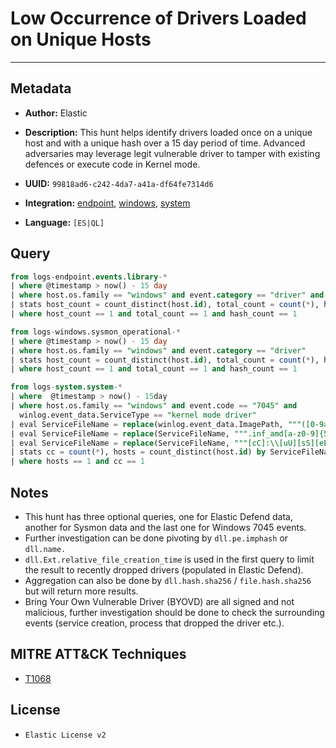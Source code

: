 # Low Occurrence of Drivers Loaded on Unique Hosts

---

## Metadata

- **Author:** Elastic
- **Description:** This hunt helps identify drivers loaded once on a unique host and with a unique hash over a 15 day period of time. Advanced adversaries may leverage legit vulnerable driver to tamper with existing defences or execute code in Kernel mode.

- **UUID:** `99818ad6-c242-4da7-a41a-df64fe7314d6`
- **Integration:** [endpoint](https://docs.elastic.co/integrations/endpoint), [windows](https://docs.elastic.co/integrations/windows), [system](https://docs.elastic.co/integrations/system)
- **Language:** `[ES|QL]`

## Query

```sql
from logs-endpoint.events.library-*
| where @timestamp > now() - 15 day
| where host.os.family == "windows" and event.category == "driver" and event.action == "load" and dll.Ext.relative_file_creation_time <= 900
| stats host_count = count_distinct(host.id), total_count = count(*), hash_count = count_distinct(dll.hash.sha256) by dll.name, dll.pe.imphash
| where host_count == 1 and total_count == 1 and hash_count == 1
```

```sql
from logs-windows.sysmon_operational-*
| where @timestamp > now() - 15 day
| where host.os.family == "windows" and event.category == "driver"
| stats host_count = count_distinct(host.id), total_count = count(*), hash_count = count_distinct(file.hash.sha256) by file.name
| where host_count == 1 and total_count == 1 and hash_count == 1
```

```sql
from logs-system.system-*
| where  @timestamp > now() - 15day
| where host.os.family == "windows" and event.code == "7045" and
  winlog.event_data.ServiceType == "kernel mode driver"
| eval ServiceFileName = replace(winlog.event_data.ImagePath, """([0-9a-fA-F]{8}-[0-9a-fA-F]{4}-[0-9a-fA-F]{4}-[0-9a-fA-F]{4}-[0-9a-fA-F]{12}|ns[a-z][A-Z0-9]{3,4}\.tmp|DX[A-Z0-9]{3,4}\.tmp|7z[A-Z0-9]{3,5}\.tmp|[0-9\.\-\_]{3,})""", "")
| eval ServiceFileName = replace(ServiceFileName, """.inf_amd[a-z0-9]{5,}\\""", "_replaced_")
| eval ServiceFileName = replace(ServiceFileName, """[cC]:\\[uU][sS][eE][rR][sS]\\[a-zA-Z0-9ñ\.\-\_\$~ ]+\\""", "C:\\\\users\\\\user\\\\")
| stats cc = count(*), hosts = count_distinct(host.id) by ServiceFileName
| where hosts == 1 and cc == 1
```

## Notes

- This hunt has three optional queries, one for Elastic Defend data, another for Sysmon data and the last one for Windows 7045 events.
- Further investigation can be done pivoting by `dll.pe.imphash` or `dll.name.`
- `dll.Ext.relative_file_creation_time` is used in the first query to limit the result to recently dropped drivers (populated in Elastic Defend).
- Aggregation can also be done by `dll.hash.sha256` / `file.hash.sha256` but will return more results.
- Bring Your Own Vulnerable Driver (BYOVD) are all signed and not malicious, further investigation should be done to check the surrounding events (service creation, process that dropped the driver etc.).
## MITRE ATT&CK Techniques

- [T1068](https://attack.mitre.org/techniques/T1068)

## License

- `Elastic License v2`
